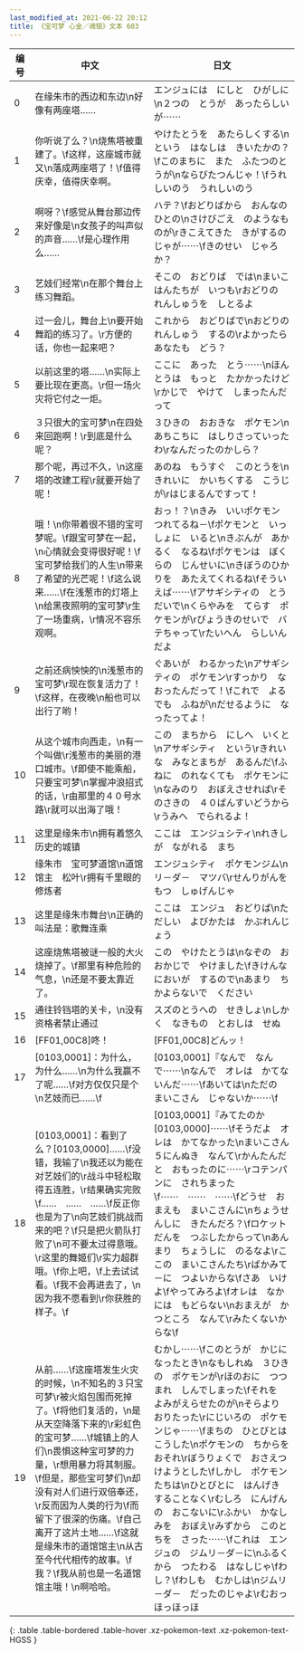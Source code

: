 ```yaml
---
last_modified_at: 2021-06-22 20:12
title: 《宝可梦 心金／魂银》文本 603
---
```

| 编号 | 中文 | 日文 |
| ---- | ---- | ---- |
| 0 | 在缘朱市的西边和东边\n好像有两座塔…… | エンジュには　にしと　ひがしに\n２つの　とうが　あったらしいが⋯⋯ |
| 1 | 你听说了么？\n烧焦塔被重建了。\f这样，这座城市就又\n落成两座塔了！\f值得庆幸，值得庆幸啊。 | やけたとうを　あたらしくする\nという　はなしは　きいたかの？\fこのまちに　また　ふたつのとうが\nならびたつんじゃ！\fうれしいのう　うれしいのう |
| 2 | 啊呀？\f感觉从舞台那边传来好像是\n女孩子的叫声似的声音……\f是心理作用么…… | ハテ？\fおどりばから　おんなのひとの\nさけびごえ　のようなものが\rきこえてきた　きがするのじゃが⋯⋯\fきのせい　じゃろか？ |
| 3 | 艺妓们经常\n在那个舞台上练习舞蹈。 | そこの　おどりば　では\nまいこはんたちが　いつも\rおどりの　れんしゅうを　しとるよ |
| 4 | 过一会儿，舞台上\n要开始舞蹈的练习了。\r方便的话，你也一起来吧？ | これから　おどりばで\nおどりの　れんしゅう　するの\rよかったら　あなたも　どう？ |
| 5 | 以前这里的塔……\n实际上要比现在更高。\r但一场火灾将它付之一炬。 | ここに　あった　とう⋯⋯\nほんとうは　もっと　たかかったけど\rかじで　やけて　しまったんだって |
| 6 | ３只很大的宝可梦\n在四处来回跑啊！\r到底是什么呢？ | ３ひきの　おおきな　ポケモン\nあちこちに　はしりさっていったわ\rなんだったのかしら？ |
| 7 | 那个呢，再过不久，\n这座塔的改建工程\r就要开始了呢！ | あのね　もうすぐ　このとうを\nきれいに　かいちくする　こうじが\rはじまるんですって！ |
| 8 | 哦！\n你带着很不错的宝可梦呢。\f跟宝可梦在一起，\n心情就会变得很好呢！\f宝可梦给我们的人生\n带来了希望的光芒呢！\f这么说来……\f在浅葱市的灯塔上\n给黑夜照明的宝可梦\r生了一场重病，\r情况不容乐观啊。 | おっ！？\nきみ　いいポケモン　つれてるね－\fポケモンと　いっしょに　いると\nきぶんが　あかるく　なるね\fポケモンは　ぼくらの　じんせいに\nきぼうのひかりを　あたえてくれるね\fそういえば⋯⋯\fアサギシティの　とうだいで\nくらやみを　てらす　ポケモンが\rびょうきのせいで　バテちゃって\rたいへん　らしいんだよ |
| 9 | 之前还病怏怏的\n浅葱市的宝可梦\r现在恢复活力了！\f这样，在夜晚\n船也可以出行了哟！ | ぐあいが　わるかった\nアサギシティの　ポケモン\rすっかり　なおったんだって！\fこれで　よるでも　ふねが\nだせるように　なったってよ！ |
| 10 | 从这个城市向西走，\n有一个叫做\r浅葱市的美丽的港口城市。\f即使不能乘船，只要宝可梦\n掌握冲浪招式的话，\r由那里的４０号水路\r就可以出海了哦！ | この　まちから　にしへ　いくと\nアサギシティ　という\rきれいな　みなとまちが　あるんだ\fふねに　のれなくても　ポケモンに\nなみのり　おぼえさせれば\rそのさきの　４０ばんすいどうから\rうみへ　でられるよ！ |
| 11 | 这里是缘朱市\n拥有着悠久历史的城镇 | ここは　エンジュシティ\nれきしが　ながれる　まち |
| 12 | 缘朱市　宝可梦道馆\n道馆馆主　松叶\r拥有千里眼的修炼者 | エンジュシティ　ポケモンジム\nリ－ダ－　マツバ\rせんりがんを　もつ　しゅげんじゃ |
| 13 | 这里是缘朱市舞台\n正确的叫法是：歌舞连乘 | ここは　エンジュ　おどりば\nただしい　よびかたは　かぶれんじょう |
| 14 | 这座烧焦塔被谜一般的大火烧掉了。\f那里有种危险的气息，\n还是不要太靠近了。 | この　やけたとうは\nなぞの　おおかじで　やけました\fきけんな　においが　するので\nあまり　ちかよらないで　ください |
| 15 | 通往铃铛塔的关卡，\n没有资格者禁止通过 | スズのとうへの　せきしょ\nしかく　なきもの　とおしは　せぬ |
| 16 | [FF01,00C8]咚！ | [FF01,00C8]どんッ！ |
| 17 | [0103,0001]：为什么，为什么……\n为什么我赢不了呢……\f对方仅仅只是个\n艺妓而已……\f | [0103,0001]『なんで　なんで⋯⋯\nなんで　オレは　かてないんだ⋯⋯\fあいては\nただの　まいこさん　じゃないか⋯⋯\f |
| 18 | [0103,0001]：看到了么？[0103,0000]……\f没错，我输了\n我还以为能在对艺妓们的\r战斗中轻松取得五连胜，\r结果确实完败\f……　……　……\f反正你也是为了\n向艺妓们挑战而来的吧？\f只是把火箭队打败了\n可不要太过得意哦。\r这里的舞姬们\r实力超群哦。\f你上吧，\f上去试试看。\f我不会再进去了，\n因为我不愿看到\r你获胜的样子。\f | [0103,0001]『みてたのか　[0103,0000]⋯⋯\fそうだよ　オレは　かてなかった\nまいこさん　５にんぬき　なんて\rかんたんだと　おもったのに⋯⋯\rコテンパンに　されちまった\f⋯⋯　⋯⋯　⋯⋯\fどうせ　おまえも　まいこさんに\nちょうせんしに　きたんだろ？\fロケットだんを　つぶしたからって\nあんまり　ちょうしに　のるなよ\rここの　まいこさんたち\rばかみて－に　つよいからな\fさあ　いけよ\fやってみろよ\fオレは　なかには　もどらない\nおまえが　かつところ　なんて\rみたくないからな\f |
| 19 | 从前……\f这座塔发生火灾的时候，\n不知名的３只宝可梦\r被火焰包围而死掉了。\f将他们复活的，\n是从天空降落下来的\r彩虹色的宝可梦……\f城镇上的人们\n畏惧这种宝可梦的力量，\r想用暴力将其制服。\f但是，那些宝可梦们\n却没有对人们进行双倍奉还，\r反而因为人类的行为\f而留下了很深的伤痛。\f自己离开了这片土地……\f这就是缘朱市的道馆馆主\n从古至今代代相传的故事。\f我？\f我从前也是一名道馆馆主哦！\n啊哈哈。 | むかし⋯⋯\fこのとうが　かじに　なったとき\nなもしれぬ　３ひきの　ポケモンが\rほのおに　つつまれ　しんでしまった\fそれを　よみがえらせたのが\nそらより　おりたった\rにじいろの　ポケモンじゃ⋯⋯\fまちの　ひとびとは　こうした\nポケモンの　ちからを　おそれ\rぼうりょくで　おさえつけようとした\fしかし　ポケモンたちは\nひとびとに　はんげき　することなく\rむしろ　にんげんの　おこないに\rふかい　かなしみを　おぼえ\rみずから　このとちを　さった⋯⋯\fこれは　エンジュの　ジムリ－ダ－に\nふるくから　つたわる　はなしじゃ\fわし？\fわしも　むかしは\nジムリ－ダ－　だったのじゃよ\rむおっほっほっほ |
{: .table .table-bordered .table-hover .xz-pokemon-text .xz-pokemon-text-HGSS }